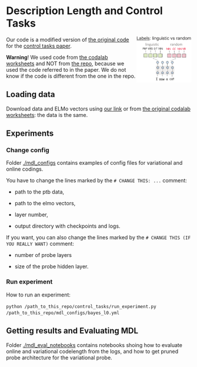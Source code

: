 # Description Length and Control Tasks

<img src="resources/random_labels_with_head-min.png" width="150" align="right">

Our code is a modified version of [the original code](https://worksheets.codalab.org/worksheets/0xb0c351d6f1ac4c51b54f1023786bf6b2) for the [control tasks paper](https://www.aclweb.org/anthology/D19-1275.pdf). 

__Warning__! We used code from [the codalab worksheets](https://worksheets.codalab.org/worksheets/0xb0c351d6f1ac4c51b54f1023786bf6b2) and NOT from [the repo](https://github.com/john-hewitt/control-tasks), because we used the code referred to in the paper. We do not know if the code is different from the one in the repo.

## Loading data

Download data and ELMo vectors using [our link](https://drive.google.com/open?id=12e2Q0hllKWr73-aQNB1WdQCe0bJIN21G) or from [the original codalab worksheets](https://worksheets.codalab.org/worksheets/0xb0c351d6f1ac4c51b54f1023786bf6b2): the data is the same.

## Experiments

### Change config

Folder [./mdl_configs](./mdl_configs) contains examples of config files for variational and online codings. 

You have to change the lines marked by the `# CHANGE THIS: ...` comment:

* path to the ptb data,

* path to the elmo vectors,

* layer number,

* output directory with checkpoints and logs.

If you want, you can also change the lines marked by the `# CHANGE THIS (IF YOU REALLY WANT)` comment:

* number of probe layers

* size of the probe hidden layer.

### Run experiment

How to run an experiment:

```python /path_to_this_repo/control_tasks/run_experiment.py /path_to_this_repo/mdl_configs/bayes_l0.yml```


## Getting results and Evaluating MDL

Folder [./mdl_eval_notebooks](./mdl_eval_notebooks) contains notebooks shoing how to evaluate online and variational codelength from the logs, and how to get pruned probe architecture for the variational probe.
